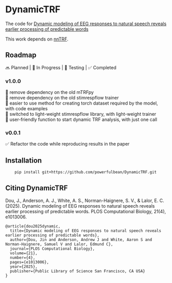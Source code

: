 # DynamicTRF

The code for [Dynamic modeling of EEG responses to natural speech reveals earlier processing of predictable words](https://doi.org/10.1101/2024.08.26.609779)

This work depends on [nnTRF](https://github.com/powerfulbean/nnTRF).



## Roadmap
 🔜 Planned | 🚧 In Progress | 🧪 Testing | ✅ Completed 

### v1.0.0
🚧 remove dependency on the old mTRFpy  
🚧 remove dependency on the old stimrespflow trainer  
🚧 easier to use method for creating torch dataset required by the model, with code examples  
🚧 switched to light-weight stimrespflow library, with light-weight trainer  
🚧 user-friendly function to start dynamic TRF analysis, with just one call

### v0.0.1
✅ Refactor the code while reproducing results in the paper



## Installation

```sh
    pip install git+https://github.com/powerfulbean/DynamicTRF.git
```


## Citing DynamicTRF
Dou, J., Anderson, A. J., White, A. S., Norman-Haignere, S. V., & Lalor, E. C. (2025). Dynamic modeling of EEG responses to natural speech reveals earlier processing of predictable words. PLOS Computational Biology, 21(4), e1013006.
```
@article{dou2025dynamic,
  title={Dynamic modeling of EEG responses to natural speech reveals earlier processing of predictable words},
  author={Dou, Jin and Anderson, Andrew J and White, Aaron S and Norman-Haignere, Samuel V and Lalor, Edmund C},
  journal={PLOS Computational Biology},
  volume={21},
  number={4},
  pages={e1013006},
  year={2025},
  publisher={Public Library of Science San Francisco, CA USA}
}
```
